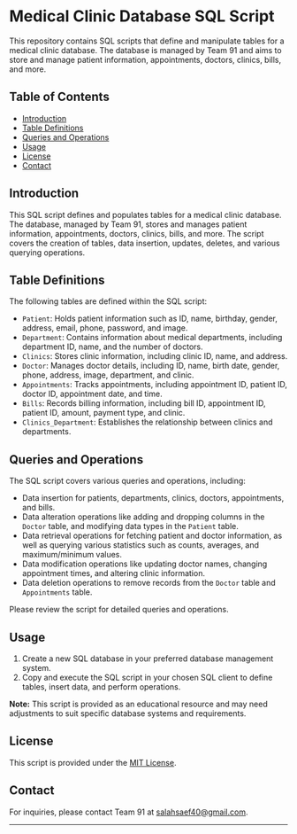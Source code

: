 # Medical Clinic Database SQL Script

This repository contains SQL scripts that define and manipulate tables for a medical clinic database. The database is managed by Team 91 and aims to store and manage patient information, appointments, doctors, clinics, bills, and more.

## Table of Contents

- [Introduction](#introduction)
- [Table Definitions](#table-definitions)
- [Queries and Operations](#queries-and-operations)
- [Usage](#usage)
- [License](#license)
- [Contact](#contact)

## Introduction

This SQL script defines and populates tables for a medical clinic database. The database, managed by Team 91, stores and manages patient information, appointments, doctors, clinics, bills, and more. The script covers the creation of tables, data insertion, updates, deletes, and various querying operations.

## Table Definitions

The following tables are defined within the SQL script:

- `Patient`: Holds patient information such as ID, name, birthday, gender, address, email, phone, password, and image.
- `Department`: Contains information about medical departments, including department ID, name, and the number of doctors.
- `Clinics`: Stores clinic information, including clinic ID, name, and address.
- `Doctor`: Manages doctor details, including ID, name, birth date, gender, phone, address, image, department, and clinic.
- `Appointments`: Tracks appointments, including appointment ID, patient ID, doctor ID, appointment date, and time.
- `Bills`: Records billing information, including bill ID, appointment ID, patient ID, amount, payment type, and clinic.
- `Clinics_Department`: Establishes the relationship between clinics and departments.

## Queries and Operations

The SQL script covers various queries and operations, including:

- Data insertion for patients, departments, clinics, doctors, appointments, and bills.
- Data alteration operations like adding and dropping columns in the `Doctor` table, and modifying data types in the `Patient` table.
- Data retrieval operations for fetching patient and doctor information, as well as querying various statistics such as counts, averages, and maximum/minimum values.
- Data modification operations like updating doctor names, changing appointment times, and altering clinic information.
- Data deletion operations to remove records from the `Doctor` table and `Appointments` table.

Please review the script for detailed queries and operations.

## Usage

1. Create a new SQL database in your preferred database management system.
2. Copy and execute the SQL script in your chosen SQL client to define tables, insert data, and perform operations.

**Note:** This script is provided as an educational resource and may need adjustments to suit specific database systems and requirements.

## License

This script is provided under the [MIT License](LICENSE).

## Contact

For inquiries, please contact Team 91 at [salahsaef40@gmail.com](mailto:salahsaef40@gmail.com).

---
